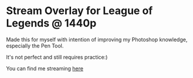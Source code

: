# Stream Overlay for League of Legends @ 1440p

Made this for myself with intention of improving my Photoshop knowledge, especially the Pen Tool.

It's not perfect and still requires practice:)

You can find me streaming <a href="https://twitch.tv/theToxi_">here</a>

